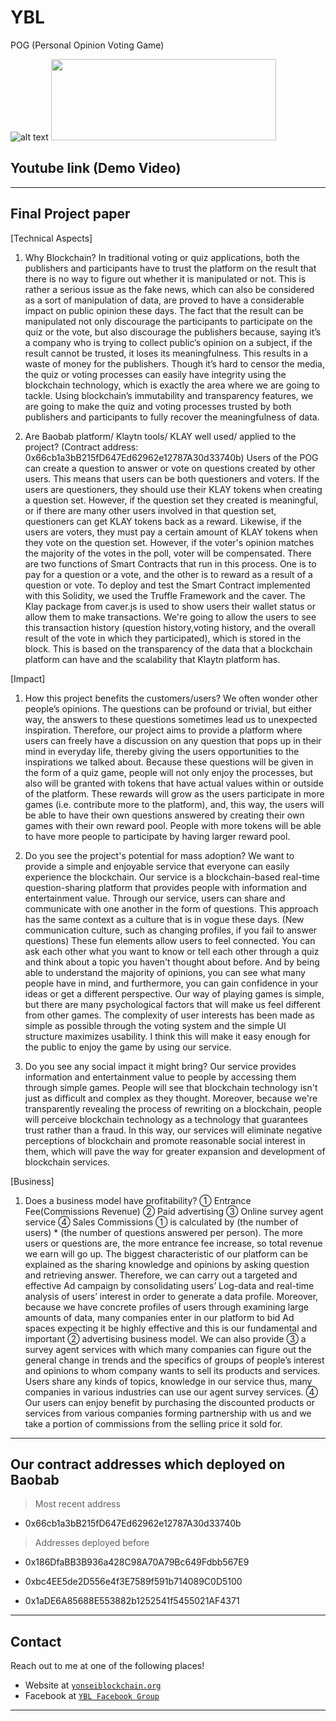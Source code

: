 # YBL
POG (Personal Opinion Voting Game)

![alt text](https://www.yonsei.ac.kr/_res/sc/img/intro/img_symbol6.png)
  <img src="https://yonseiblockchain.org/wp-content/uploads/2019/02/YBL-%EB%A1%9C%EA%B3%A0-%EB%B0%9D%EC%9D%80-%EB%B0%B0%EA%B2%BD-3.png" width="360" height="130">

## Youtube link (Demo Video) 


---
## Final Project paper 

[Technical Aspects] 

1. Why Blockchain? 
In traditional voting or quiz applications, both the publishers and participants have to trust the platform on the result that there is no way to figure out whether it is manipulated or not. This is rather a serious issue as the fake news, which can also be considered as a sort of manipulation of data, are proved to have a considerable impact on public opinion these days. The fact that the result can be manipulated not only discourage the participants to participate on the quiz or the vote, but also discourage the publishers because, saying it’s a company who is trying to collect public’s opinion on a subject, if the result cannot be trusted, it loses its meaningfulness. This results in a waste of money for the publishers. Though it’s hard to censor the media, the quiz or voting processes can easily have integrity using the blockchain technology, which is exactly the area where we are going to tackle. Using blockchain’s immutability and transparency features, we are going to make the quiz and voting processes trusted by both publishers and participants to fully recover the meaningfulness of data.

2. Are Baobab platform/ Klaytn tools/ KLAY well used/ applied to the project? 
(Contract address: 0x66cb1a3bB215fD647Ed62962e12787A30d33740b)
Users of the POG can create a question to answer or vote on questions created by other users. This means that users can be both questioners and voters. If the users are questioners, they should use their KLAY tokens when creating a question set. However, if the question set they created is meaningful, or if there are many other users involved in that question set, questioners can get KLAY tokens back as a reward. Likewise, if the users are voters, they must pay a certain amount of KLAY tokens when they vote on the question set. However, if the voter's opinion matches the majority of the votes in the poll, voter will be compensated.
There are two functions of Smart Contracts that run in this process. One is to pay for a question or a vote, and the other is to reward as a result of a question or vote. To deploy and test the Smart Contract implemented with this Solidity, we used the Truffle Framework and the caver. The Klay package from caver.js is used to show users their wallet status or allow them to make transactions. We're going to allow the users to see this transaction history (question history,voting history, and the overall result of the vote in which they participated), which is stored in the block. This is based on the transparency of the data that a blockchain platform can have and the scalability that Klaytn platform has.

[Impact] 

1. How this project benefits the customers/users? 
We often wonder other people’s opinions. The questions can be profound or trivial, but either way, the answers to these questions sometimes lead us to unexpected inspiration. Therefore, our project aims to provide a platform where users can freely have a discussion on any question that pops up in their mind in everyday life, thereby giving the users opportunities to the inspirations we talked about. Because these questions will be given in the form of a quiz game, people will not only enjoy the processes, but also will be granted with tokens that have actual values within or outside of the platform. These rewards will grow as the users participate in more games (i.e. contribute more to the platform), and, this way, the users will be able to have their own questions answered by creating their own games with their own reward pool. People with more tokens will be able to have more people to participate by having larger reward pool.

2. Do you see the project's potential for mass adoption?
We want to provide a simple and enjoyable service that everyone can easily experience the blockchain. Our service is a blockchain-based real-time question-sharing platform that provides people with information and entertainment value. Through our service, users can share and communicate with one another in the form of questions. This approach has the same context as a culture that is in vogue these days. (New communication culture, such as changing profiles, if you fail to answer questions) These fun elements allow users to feel connected. You can ask each other what you want to know or tell each other through a quiz and think about a topic you haven't thought about before. And by being able to understand the majority of opinions, you can see what many people have in mind, and furthermore, you can gain confidence in your ideas or get a different perspective. Our way of playing games is simple, but there are many psychological factors that will make us feel different from other games. The complexity of user interests has been made as simple as possible through the voting system and the simple UI structure maximizes usability. I think this will make it easy enough for the public to enjoy the game by using our service.

3. Do you see any social impact it might bring?
Our service provides information and entertainment value to people by accessing them through simple games. People will see that blockchain technology isn't just as difficult and complex as they thought. Moreover, because we're transparently revealing the process of rewriting on a blockchain, people will perceive blockchain technology as a technology that guarantees trust rather than a fraud. In this way, our services will eliminate negative perceptions of blockchain and promote reasonable social interest in them, which will pave the way for greater expansion and development of blockchain services.

[Business] 

1. Does a business model have profitability? 
① Entrance Fee(Commissions Revenue) ② Paid advertising ③ Online survey agent service ④ Sales Commissions
① is calculated by (the number of users) * (the number of questions answered per person). The more users or questions are, the more entrance fee increase, so total revenue we earn will go up. The biggest characteristic of our platform can be explained as the sharing knowledge and opinions by asking question and retrieving answer. Therefore, we can carry out a targeted and effective Ad campaign by consolidating users’ Log-data and real-time analysis of users’ interest in order to generate a data profile. Moreover, because we have concrete profiles of users through examining large amounts of data, many companies enter in our platform to bid Ad spaces expecting it be highly effective and this is our fundamental and important ② advertising business model. We can also provide ③ a survey agent services with which many companies can figure out the general change in trends and the specifics of groups of people’s interest and opinions to whom company wants to sell its products and services. Users share any kinds of topics, knowledge in our service thus, many companies in various industries can use our agent survey services. ④ Our users can enjoy benefit by purchasing the discounted products or services from various companies forming partnership with us and we take a portion of commissions from the selling price it sold for.

---
## Our contract addresses which deployed on Baobab 

  > Most recent address
  
  - 0x66cb1a3bB215fD647Ed62962e12787A30d33740b
 
  
  > Addresses deployed before 
  
  - 0x186DfaBB3B936a428C98A70A79Bc649Fdbb567E9
  
  - 0xbc4EE5de2D556e4f3E7589f591b714089C0D5100
  
  - 0x1aDE6A85688E553882b1252541f5455021AF4371
  
---

## Contact

Reach out to me at one of the following places!

- Website at <a href="https://yonseiblockchain.org" target="_blank">`yonseiblockchain.org`</a>
- Facebook at <a href="https://www.facebook.com/yonseiblockchainlab/" target="_blank">`YBL Facebook Group`</a>

---
